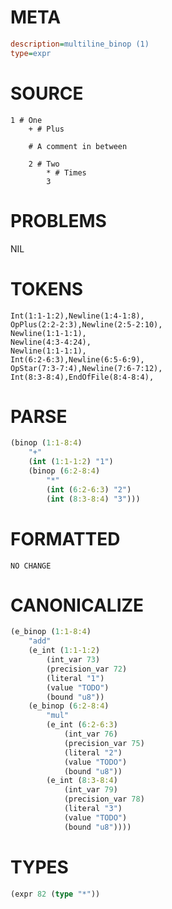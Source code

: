 # META
~~~ini
description=multiline_binop (1)
type=expr
~~~
# SOURCE
~~~roc
1 # One
	+ # Plus

	# A comment in between

	2 # Two
		* # Times
		3
~~~
# PROBLEMS
NIL
# TOKENS
~~~zig
Int(1:1-1:2),Newline(1:4-1:8),
OpPlus(2:2-2:3),Newline(2:5-2:10),
Newline(1:1-1:1),
Newline(4:3-4:24),
Newline(1:1-1:1),
Int(6:2-6:3),Newline(6:5-6:9),
OpStar(7:3-7:4),Newline(7:6-7:12),
Int(8:3-8:4),EndOfFile(8:4-8:4),
~~~
# PARSE
~~~clojure
(binop (1:1-8:4)
	"+"
	(int (1:1-1:2) "1")
	(binop (6:2-8:4)
		"*"
		(int (6:2-6:3) "2")
		(int (8:3-8:4) "3")))
~~~
# FORMATTED
~~~roc
NO CHANGE
~~~
# CANONICALIZE
~~~clojure
(e_binop (1:1-8:4)
	"add"
	(e_int (1:1-1:2)
		(int_var 73)
		(precision_var 72)
		(literal "1")
		(value "TODO")
		(bound "u8"))
	(e_binop (6:2-8:4)
		"mul"
		(e_int (6:2-6:3)
			(int_var 76)
			(precision_var 75)
			(literal "2")
			(value "TODO")
			(bound "u8"))
		(e_int (8:3-8:4)
			(int_var 79)
			(precision_var 78)
			(literal "3")
			(value "TODO")
			(bound "u8"))))
~~~
# TYPES
~~~clojure
(expr 82 (type "*"))
~~~